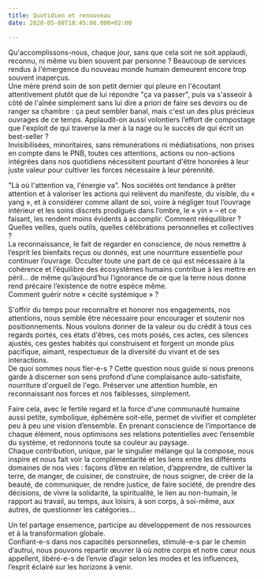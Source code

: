```yaml
---
title: Quotidien et renouveau
date: 2020-05-08T18:45:08.000+02:00

---
```

Qu'accomplissons-nous, chaque jour, sans que cela soit ne soit applaudi, reconnu, ni même vu bien souvent par personne ? Beaucoup de services rendus à l'émergence du nouveau monde humain demeurent encore trop souvent inaperçus.  
Une mère prend soin de son petit dernier qui pleure en l'écoutant attentivement plutôt que de lui répondre "ça va passer", puis va s'asseoir à côté de l'aînée simplement sans lui dire a priori de faire ses devoirs ou de ranger sa chambre : ça peut sembler banal, mais c'est un des plus précieux ouvrages de ce temps. Applaudit-on aussi volontiers l’effort de compostage que l'exploit de qui traverse la mer à la nage ou le succès de qui écrit un best-seller ?  
Invisibilisées, minoritaires, sans rémunérations ni médiatisations, non prises en compte dans le PNB, toutes ces attentions, actions ou non-actions intégrées dans nos quotidiens nécessitent pourtant d'être honorées à leur juste valeur pour cultiver les forces nécessaire à leur pérennité.

"Là où l'attention va, l'énergie va". Nos sociétés ont tendance à prêter attention et à valoriser les actions qui relèvent du manifeste, du visible, du « yang », et à considérer comme allant de soi, voire à négliger tout l’ouvrage intérieur et les soins discrets prodigués dans l’ombre, le « yin » – et ce faisant, les rendent moins évidents à accomplir. Comment rééquilibrer ? Quelles veilles, quels outils, quelles célébrations personnelles et collectives ?  
La reconnaissance, le fait de regarder en conscience, de nous remettre à l’esprit les bienfaits reçus ou donnés, est une nourriture essentielle pour continuer l’ouvrage. Occulter toute une part de ce qui est nécessaire à la cohérence et l’équilibre des écosystèmes humains contribue à les mettre en péril... de même qu’aujourd’hui l’ignorance de ce que la terre nous donne rend précaire l’existence
de notre espèce même.  
Comment guérir notre « cécité systémique » ?

S'offrir du temps pour reconnaître et honorer nos engagements, nos attentions, nous semble être nécessaire pour encourager et soutenir nos positionnements. Nous voulons donner de la valeur ou du crédit à tous ces regards portés, ces états d'êtres, ces mots posés, ces actes, ces silences ajustés, ces gestes habités qui construisent et forgent un monde plus pacifique, aimant, respectueux de la diversité du vivant et de ses interactions.  
De quoi sommes nous fier-e-s ? Cette question nous guide si nous prenons garde à discerner son sens profond d’une complaisance auto-satisfaite, nourriture d'orgueil de l'ego. Préserver une attention humble, en reconnaissant nos forces et nos faiblesses, simplement.

Faire cela, avec le fertile regard et la force d'une communauté humaine aussi petite, symbolique, éphémère soit-elle, permet de vivifier et compléter peu à peu une vision d’ensemble. En prenant conscience de l’importance de chaque élément, nous optimisons ses relations potentielles avec l’ensemble du système, et redonnons toute sa couleur au paysage.  
Chaque contribution, unique, par le singulier mélange qui la compose, nous inspire et nous fait voir la complémentarité et les liens entre les différents domaines de nos vies : façons d’être en relation, d’apprendre, de cultiver la terre, de manger, de cuisiner, de construire, de nous soigner, de créer de la beauté, de communiquer, de rendre justice, de faire société, de prendre des décisions, de vivre la solidarité, la spiritualité, le lien au non-humain, le rapport au travail, au temps, aux loisirs, à son corps, à soi-même, aux autres, de questionner les catégories...

Un tel partage ensemence, participe au développement de nos ressources et à la transformation globale.  
Confiant-e-s dans nos capacités personnelles, stimulé-e-s par le chemin d’autrui, nous pouvons repartir œuvrer là où notre corps et notre cœur nous appellent, libéré-e-s de l’envie d’agir selon les modes et les influences, l’esprit éclairé sur les horizons à venir.